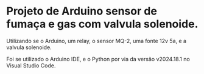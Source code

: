 # Projeto de Arduino sensor de fumaça e gas com valvula solenoide.

Utilizando se o Arduino, um relay, o sensor MQ-2, uma fonte 12v 5a, e a valvula solenoide.

Foi se utilizado o Arduino IDE, e o Python por via da versão v2024.18.1 no Visual Studio Code.